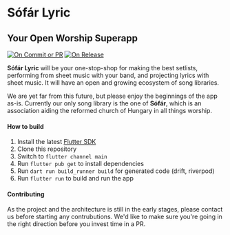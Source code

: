 # Sófár Lyric

## Your Open Worship Superapp

[![On Commit or PR](https://github.com/reformatus/lyric/actions/workflows/on-commit.yml/badge.svg)](https://github.com/reformatus/lyric/actions/workflows/on-commit.yml)
[![On Release](https://github.com/reformatus/lyric/actions/workflows/on-release.yml/badge.svg)](https://github.com/reformatus/lyric/actions/workflows/on-release.yml)

**Sófár Lyric** will be your one-stop-shop for making the best setlists, performing from sheet music with your band, and projecting lyrics with sheet music.
It will have an open and growing ecosystem of song libraries.

We are yet far from this future, but please enjoy the beginnings of the app as-is.
Currently our only song library is the one of **Sófár**, which is an association aiding the reformed church of Hungary in all things worship.

#### How to build

1. Install the latest [Flutter SDK](https://docs.flutter.dev/get-started/install)
2. Clone this repository
3. Switch to `flutter channel main`
4. Run `flutter pub get` to install dependencies
5. Run `dart run build_runner build` for generated code (drift, riverpod)
6. Run `flutter run` to build and run the app

#### Contributing

As the project and the architecture is still in the early stages, please contact us before starting any contrubutions.
We'd like to make sure you're going in the right direction before you invest time in a PR.
